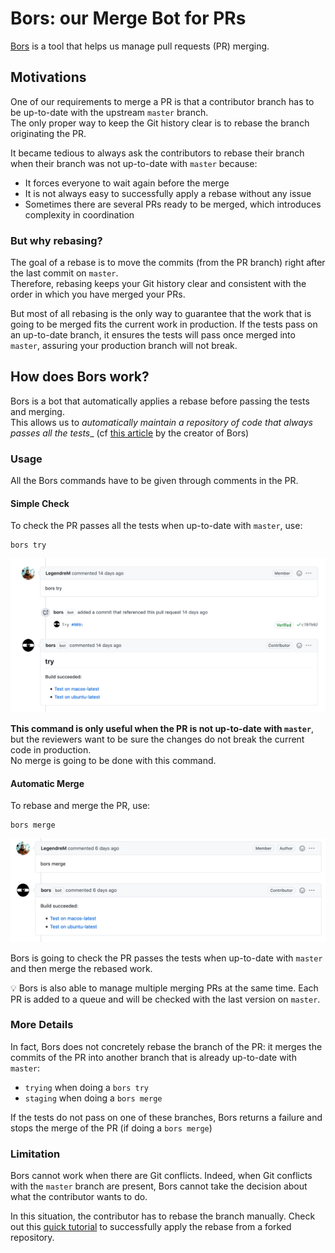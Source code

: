# Bors: our Merge Bot for PRs

[Bors](https://github.com/bors-ng/bors-ng) is a tool that helps us manage pull requests (PR) merging.

## Motivations

One of our requirements to merge a PR is that a contributor branch has to be up-to-date with the upstream `master` branch.<br>
The only proper way to keep the Git history clear is to rebase the branch originating the PR.

It became tedious to always ask the contributors to rebase their branch when their branch was not up-to-date with `master` because:
- It forces everyone to wait again before the merge
- It is not always easy to successfully apply a rebase without any issue
- Sometimes there are several PRs ready to be merged, which introduces complexity in coordination

### But why rebasing?

The goal of a rebase is to move the commits (from the PR branch) right after the last commit on `master`.<br>
Therefore, rebasing keeps your Git history clear and consistent with the order in which you have merged your PRs.

But most of all rebasing is the only way to guarantee that the work that is going to be merged fits the current work in production. If the tests pass on an up-to-date branch, it ensures the tests will pass once merged into `master`, assuring your production branch will not break.

## How does Bors work?

Bors is a bot that automatically applies a rebase before passing the tests and merging.<br>
This allows us to _automatically maintain a repository of code that always passes all the tests__ (cf [this article](https://graydon2.dreamwidth.org/1597.html) by the creator of Bors)

### Usage

All the Bors commands have to be given through comments in the PR.

#### Simple Check

To check the PR passes all the tests when up-to-date with `master`, use:

```
bors try
```

![bors try](../assets/screenshots/bors_try.png)

**This command is only useful when the PR is not up-to-date with `master`**, but the reviewers want to be sure the changes do not break the current code in production.<br>
No merge is going to be done with this command.

#### Automatic Merge

To rebase and merge the PR, use:

```
bors merge
```

![bors merge](../assets/screenshots/bors_merge.png)

Bors is going to check the PR passes the tests when up-to-date with `master` and then merge the rebased work.

💡 Bors is also able to manage multiple merging PRs at the same time. Each PR is added to a queue and will be checked with the last version on `master`.

### More Details

In fact, Bors does not concretely rebase the branch of the PR: it merges the commits of the PR into another branch that is already up-to-date with `master`:

- `trying` when doing a `bors try`
- `staging` when doing a `bors merge`

If the tests do not pass on one of these branches, Bors returns a failure and stops the merge of the PR (if doing a `bors merge`)

### Limitation

Bors cannot work when there are Git conflicts. Indeed, when Git conflicts with the `master` branch are present, Bors cannot take the decision about what the contributor wants to do.

In this situation, the contributor has to rebase the branch manually. Check out this [quick tutorial](https://gist.github.com/curquiza/5f7ce615f85331f083cd467fc4e19398) to successfully apply the rebase from a forked repository.

